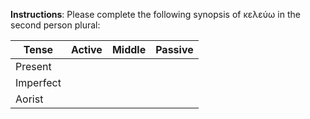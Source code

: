 **Instructions**: Please complete the following synopsis of κελεύω in the second person plural:


| Tense | Active | Middle | Passive |
| --- | --- | --- | ---  |
| Present | |||
| Imperfect | |||
| Aorist  | |||